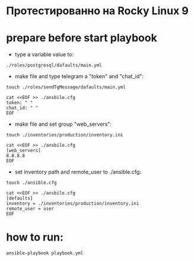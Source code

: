# Протестированно на Rocky Linux 9

# prepare before start playbook
- type a variable value to:
```
./roles/postgresql/dafaults/main.yml
```
- make file and type telegram a "token" and "chat_id":
```
touch ./roles/sendTgMessage/dafaults/main.yml

cat <<EOF >> ./ansbile.cfg 
token: " "
chat_id: " "
EOF
```
- make file and set group "web_servers":
```
touch ./inventories/production/inventory.ini

cat <<EOF >> ./ansbile.cfg 
[web_servers]
8.8.8.8
EOF
```
- set inventory path and remote_user to ./ansible.cfg:
```
touch ./ansible.cfg

cat <<EOF >> ./ansbile.cfg 
[defaults]
inventory = ./inventories/production/inventory.ini
remote_user = user
EOF
```

# how to run:
```
ansible-playbook playbook.yml
```

